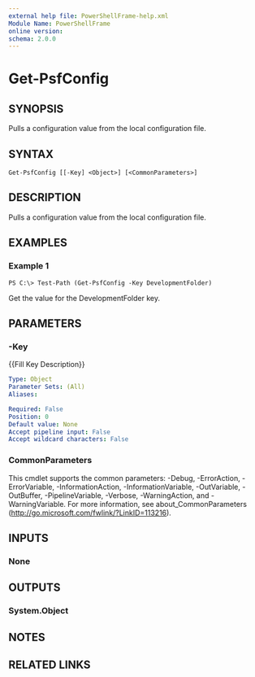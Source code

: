 ```yaml
---
external help file: PowerShellFrame-help.xml
Module Name: PowerShellFrame
online version:
schema: 2.0.0
---
```


# Get-PsfConfig

## SYNOPSIS
Pulls a configuration value from the local configuration file.

## SYNTAX

```
Get-PsfConfig [[-Key] <Object>] [<CommonParameters>]
```

## DESCRIPTION
Pulls a configuration value from the local configuration file.

## EXAMPLES

### Example 1
```
PS C:\> Test-Path (Get-PsfConfig -Key DevelopmentFolder)
```

Get the value for the DevelopmentFolder key.

## PARAMETERS

### -Key
{{Fill Key Description}}

```yaml
Type: Object
Parameter Sets: (All)
Aliases:

Required: False
Position: 0
Default value: None
Accept pipeline input: False
Accept wildcard characters: False
```

### CommonParameters
This cmdlet supports the common parameters: -Debug, -ErrorAction, -ErrorVariable, -InformationAction, -InformationVariable, -OutVariable, -OutBuffer, -PipelineVariable, -Verbose, -WarningAction, and -WarningVariable. For more information, see about_CommonParameters (http://go.microsoft.com/fwlink/?LinkID=113216).

## INPUTS

### None

## OUTPUTS

### System.Object

## NOTES

## RELATED LINKS

